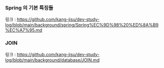 
### Spring 의 기본 특징들
링크 : https://github.com/kang-jisu/dev-study-log/blob/main/background/spring/Spring%EC%9D%98%20%ED%8A%B9%EC%A7%95.md
 

### JOIN
링크 : https://github.com/kang-jisu/dev-study-log/blob/main/background/database/JOIN.md
